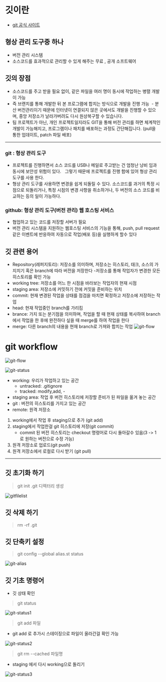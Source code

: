 # 깃이란
- [git 공식 사이트](https://git-scm.com/ "공식 사이트를 확인하자")
## 형상 관리 도구중 하나
- 버전 관리 시스템
- 소스코드를 효과적으로 관리할 수 있게 해주는 무료 , 공개 소프트웨어

## 깃의 장점
- 소스코드를 주고 받을 필요 없이, 같은 파일을 여러 명이 동시에 작업하는 병렬 개발이 가능
- 즉 브랜치를 통해 개발한 뒤 본 프로그램에 합치는 방식으로 개발을 진행 가능
 - 분산 버전관리이기 때문에 인터넷이 연결되지 않은 곳에서도 개발을 진행할 수 있으며, 중앙 저장소가 날라가버려도 다시 원상복구할 수 있습니다. 
- 팀 프로젝트가 아닌, 개인 프로젝트일지라도 GIT을 통해 버전 관리를 하면 체계적인 개발이 가능해지고, 프로그램이나 패치를 배포하는 과정도 간단해집니다. (pull을 통한 업데이트, patch 파일 배포) 
---

### git : 형상 관리 도구
- 프로젝트를 진행하면서 소스 코드를 USB나 메일로 주고받는 건 엄청난 낭비 임과 동시에 보안성 위험이 있다.   그렇기 때문에 프로젝트를 진행 함에 있어 형상 관리 도구를 사용 한다.
- 형상 관리 도구를 사용하면 변경을 쉽게 되돌릴 수 있다. 소스코드를 과거의 특정 시점으로 되돌리거나, 특정 시점의 변경 사항을 취소하거나, 두 버전의 소스 코드를 비교하는 등의 일이 가능하다.
### github: 형상 관리 도구(버전 관리) 웹 호스팅 서비스
- 협업하고 있는 코드를 저장할 서버가 필요
- 버전 관리 시스템을 지원하는 웹호스팅 서비스의 기능을 통해, push, pull request 같은 이벤트에 반응하여 자동으로 작업(배포 등)을 실행하게 할수 있다

## 깃 관련 용어
- Repository(레퍼지토리): 저장소를 의미하며, 저장소는 히스토리, 태크, 소스의 가지치기 혹은 branch에 따라 버전을 저장한다 -저장소를 통해 작업자가 변경한 모든 히스토리를 확인 가능
- working tree: 저장소를 어느 한 시점을 바라보는 작업자의 현재 시점
- staging area: 저장소에 커밋하기 전에 커밋을 준비하는 위치
- commit: 현재 변경된 작업을 상태를 점검을 마치면 확정하고 저장소에 저장하는 작업
- head: 현재 작업중인 branch를 가리킴
- brance: 가지 또는 분기점을 의미하며, 작업을 할 때 현재 상태를 복사하여 branch에서 작업을 한 후에 완전하다 싶을 때 merge를 하여 작업을 한다
- merge: 다른 branch의 내용을 현재 branch로 가져와 합치는 작업
![git-flow](/git-flow.jfif)

# git workflow
![git-flow](/git-flow.png)

![git-status](/git-status.png)

- working: 우리가 작업하고 있는 공간
    - untracked: .gitignore
    - tracked: modify,add, -
- staging area: 작업 후 버전 히스토리에 저장할 준비가 된 파일을 옮겨 놓는 공간
- git : 버전의 히스토리를 가지고 있는 공간
- remote: 원격 저장소
1. working에서 작업 후 staging으로 추가 (git add)
2. staging에서 작업한걸 git 히스토리에 저장(git commit)
    - commit 된 버전 히스토리는 checkout 명령어로 다시 돌아갈수 있음(3 -> 1 로 원하는 버전으로 수정 가능)
3. 원격 저장소로 업로드(git push)
4. 원격 저장소에서 로컬로 다시 받기 (git pull)

---
## 깃 초기화 하기

> git init 
.git 디렉터리 생성

![gitfilelist](/gitfilelist.png)
## 깃 삭제 하기
> rm -rf .git

## 깃 단축키 설정
> git config --global alias.st status

![git-alias](/git-alias.png)


## 깃 기초 명령어
- 깃 상태 확인
> git status

![git-status1](/git-status1.png)

> git add 파일

- git add 로 추가시 스테이징으로 파일이 올라간걸 확인 가능

![git-status2](/git-status2.png)

> git rm --cached 파일명

- staging 에서 다시 working으로 돌리기

![git-status3](/git-status3.png)



